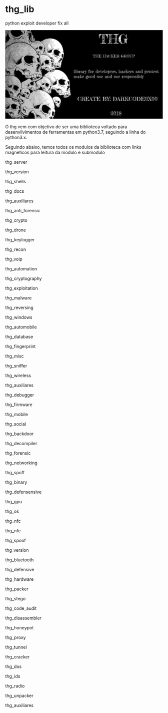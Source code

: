 # thg_lib
python exploit developer
fix all

![Screenshot](https://github.com/darkcode357/thg_lib/blob/master/THG/THG-2.png)


O thg vem com objetivo de ser uma biblioteca  voltado para desenvilvimentos de ferramentas em 
python3.7, seguindo a linha do python3.x.

Seguindo abaixo, temos todos os modulos da biblioteca com links magneticos para leitura da  modulo e submodulo




thg_server

thg_version

thg_shells

thg_docs

thg_auxiliares

thg_anti_forensic

thg_crypto

thg_drone

thg_keylogger

thg_recon

thg_voip

thg_automation

thg_cryptography

thg_exploitation

thg_malware

thg_reversing

thg_windows

thg_automobile

thg_database

thg_fingerprint

thg_misc

thg_sniffer

thg_wireless

thg_auxiliares

thg_debugger

thg_firmware

thg_mobile

thg_social

thg_backdoor

thg_decompiler

thg_forensic

thg_networking

thg_spoff

thg_binary

thg_defensensive

thg_gpu

thg_os

thg_nfc

thg_nfc

thg_spoof

thg_version

thg_bluetooth

thg_defensive

thg_hardware

thg_packer

thg_stego

thg_code_audit

thg_disassembler

thg_honeypot

thg_proxy

thg_tunnel

thg_cracker

thg_dos

thg_ids

thg_radio

thg_unpacker

thg_auxiliares


